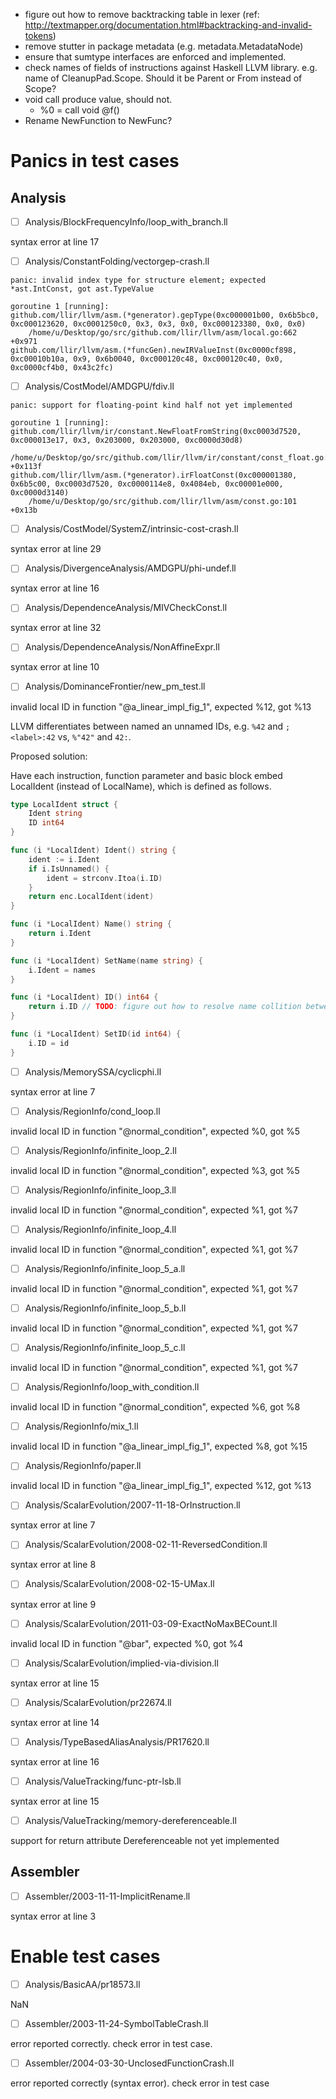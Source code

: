 * figure out how to remove backtracking table in lexer (ref: http://textmapper.org/documentation.html#backtracking-and-invalid-tokens)
* remove stutter in package metadata (e.g. metadata.MetadataNode)
* ensure that sumtype interfaces are enforced and implemented.
* check names of fields of instructions against Haskell LLVM library. e.g. name of CleanupPad.Scope. Should it be Parent or From instead of Scope?
* void call produce value, should not.
	- %0 = call void @f()
* Rename NewFunction to NewFunc?

# Panics in test cases

## Analysis

- [ ] Analysis/BlockFrequencyInfo/loop_with_branch.ll

syntax error at line 17

- [ ] Analysis/ConstantFolding/vectorgep-crash.ll

```
panic: invalid index type for structure element; expected *ast.IntConst, got ast.TypeValue

goroutine 1 [running]:
github.com/llir/llvm/asm.(*generator).gepType(0xc000001b00, 0x6b5bc0, 0xc000123620, 0xc0001250c0, 0x3, 0x3, 0x0, 0xc000123380, 0x0, 0x0)
	/home/u/Desktop/go/src/github.com/llir/llvm/asm/local.go:662 +0x971
github.com/llir/llvm/asm.(*funcGen).newIRValueInst(0xc0000cf898, 0xc00010b10a, 0x9, 0x6b0040, 0xc000120c48, 0xc000120c40, 0x0, 0xc0000cf4b0, 0x43c2fc)
```

- [ ] Analysis/CostModel/AMDGPU/fdiv.ll

```
panic: support for floating-point kind half not yet implemented

goroutine 1 [running]:
github.com/llir/llvm/ir/constant.NewFloatFromString(0xc0003d7520, 0xc000013e17, 0x3, 0x203000, 0x203000, 0xc0000d30d8)
	/home/u/Desktop/go/src/github.com/llir/llvm/ir/constant/const_float.go:187 +0x113f
github.com/llir/llvm/asm.(*generator).irFloatConst(0xc000001380, 0x6b5c00, 0xc0003d7520, 0xc0000114e8, 0x4084eb, 0xc00001e000, 0xc0000d3140)
	/home/u/Desktop/go/src/github.com/llir/llvm/asm/const.go:101 +0x13b
```

- [ ] Analysis/CostModel/SystemZ/intrinsic-cost-crash.ll

syntax error at line 29

- [ ] Analysis/DivergenceAnalysis/AMDGPU/phi-undef.ll

syntax error at line 16

- [ ] Analysis/DependenceAnalysis/MIVCheckConst.ll

syntax error at line 32

- [ ] Analysis/DependenceAnalysis/NonAffineExpr.ll

syntax error at line 10

- [ ] Analysis/DominanceFrontier/new_pm_test.ll

invalid local ID in function "@a_linear_impl_fig_1", expected %12, got %13

LLVM differentiates between named an unnamed IDs, e.g.
`%42` and `; <label>:42` vs, `%"42"` and `42:`.

Proposed solution:

Have each instruction, function parameter and basic block embed LocalIdent (instead of LocalName), which is defined as follows.

```go
type LocalIdent struct {
	Ident string
	ID int64
}

func (i *LocalIdent) Ident() string {
	ident := i.Ident
	if i.IsUnnamed() {
		ident = strconv.Itoa(i.ID)
	}
	return enc.LocalIdent(ident)
}

func (i *LocalIdent) Name() string {
	return i.Ident
}

func (i *LocalIdent) SetName(name string) {
	i.Ident = names
}

func (i *LocalIdent) ID() int64 {
	return i.ID // TODO: figure out how to resolve name collition between method and field, perhaps have ID be unexported?
}

func (i *LocalIdent) SetID(id int64) {
	i.ID = id
}
```

- [ ] Analysis/MemorySSA/cyclicphi.ll

syntax error at line 7

- [ ] Analysis/RegionInfo/cond_loop.ll

invalid local ID in function "@normal_condition", expected %0, got %5

- [ ] Analysis/RegionInfo/infinite_loop_2.ll

invalid local ID in function "@normal_condition", expected %3, got %5

- [ ] Analysis/RegionInfo/infinite_loop_3.ll

invalid local ID in function "@normal_condition", expected %1, got %7

- [ ] Analysis/RegionInfo/infinite_loop_4.ll

invalid local ID in function "@normal_condition", expected %1, got %7

- [ ] Analysis/RegionInfo/infinite_loop_5_a.ll

invalid local ID in function "@normal_condition", expected %1, got %7

- [ ] Analysis/RegionInfo/infinite_loop_5_b.ll

invalid local ID in function "@normal_condition", expected %1, got %7

- [ ] Analysis/RegionInfo/infinite_loop_5_c.ll

invalid local ID in function "@normal_condition", expected %1, got %7

- [ ] Analysis/RegionInfo/loop_with_condition.ll

invalid local ID in function "@normal_condition", expected %6, got %8

- [ ] Analysis/RegionInfo/mix_1.ll

invalid local ID in function "@a_linear_impl_fig_1", expected %8, got %15

- [ ] Analysis/RegionInfo/paper.ll

invalid local ID in function "@a_linear_impl_fig_1", expected %12, got %13

- [ ] Analysis/ScalarEvolution/2007-11-18-OrInstruction.ll

syntax error at line 7

- [ ] Analysis/ScalarEvolution/2008-02-11-ReversedCondition.ll

syntax error at line 8

- [ ] Analysis/ScalarEvolution/2008-02-15-UMax.ll

syntax error at line 9

- [ ] Analysis/ScalarEvolution/2011-03-09-ExactNoMaxBECount.ll

invalid local ID in function "@bar", expected %0, got %4

- [ ] Analysis/ScalarEvolution/implied-via-division.ll

syntax error at line 15

- [ ] Analysis/ScalarEvolution/pr22674.ll

syntax error at line 14

- [ ] Analysis/TypeBasedAliasAnalysis/PR17620.ll

syntax error at line 16

- [ ] Analysis/ValueTracking/func-ptr-lsb.ll

syntax error at line 15

- [ ] Analysis/ValueTracking/memory-dereferenceable.ll

support for return attribute Dereferenceable not yet implemented

## Assembler

- [ ] Assembler/2003-11-11-ImplicitRename.ll

syntax error at line 3

# Enable test cases

- [ ] Analysis/BasicAA/pr18573.ll

NaN

- [ ] Assembler/2003-11-24-SymbolTableCrash.ll

error reported correctly. check error in test case.

- [ ] Assembler/2004-03-30-UnclosedFunctionCrash.ll

error reported correctly (syntax error). check error in test case
